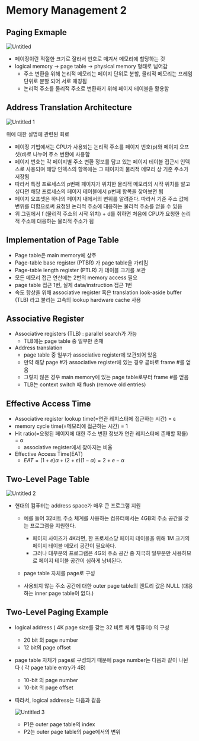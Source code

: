 # Memory Management 2

## Paging Exmaple

![Untitled](https://github.com/byeongJoo05/algorithmStudy/assets/84984586/1b502892-9008-4999-b825-2b92748b3167)

- 페이징이란 적절한 크기로 잘라서 번호로 매겨서 메모리에 할당하는 것
- logical memory → page table → physical memory 형태로 넘어감
    - 주소 변환을 위해 논리적 메모리는 페이지 단위로 분할, 물리적 메모리는 프레임 단위로 분할 되어 서로 매칭됨
    - 논리적 주소를 물리적 주소로 변환하기 위해 페이지 테이블을 활용함

## Address Translation Architecture

![Untitled 1](https://github.com/byeongJoo05/algorithmStudy/assets/84984586/9fe333f1-f49a-4806-88ca-d1c80464ed28)

위에 대한 설명에 관련된 회로

- 페이징 기법에서는 CPU가 사용되는 논리적 주소를 페이지 번호(p)와 페이지 오프셋(d)로 나누어 주소 변환에 사용함
- 페이지 번호는 각 페이지별 주소 변환 정보를 담고 있는 페이지 테이블 접근시 인덱스로 사용되며 해당 인덱스의 항목에는 그 페이지의 물리적 메모리 상 기준 주소가 저장됨
- 따라서 특정 프로세스의 p번째 페이지가 위치한 물리적 메모리의 시작 위치를 알고 싶다면 해당 프로세스의 페이지 테이블에서 p번째 항목을 찾아보면 됨
- 페이지 오프셋은 하나의 페이지 내에서의 변위를 알려준다. 따라서 기준 주소 값에 변위를 더함으로써 요청된 논리적 주소에 대응하는 물리적 주소를 얻을 수 있음
- 위 그림에서 f (물리적 주소의 시작 위치) + d를 취하면 처음에 CPU가 요청한 논리적 주소에 대응하는 물리적 주소가 됨

## Implementation of Page Table

- Page table은 main memory에 상주
- Page-table base register (PTBR) 가 page table을 가리킴
- Page-table length register (PTLR) 가 테이블 크기를 보관
- 모든 메모리 접근 연산에는 2번의 memory access 필요
- page table 접근 1번, 실제 data/instruction 접근 1번
- 속도 향상을 위해 associative register 혹은 translation look-aside buffer (TLB) 라고 불리는 고속의 lookup hardware cache 사용

## Associative Register

- Associative registers (TLB) : parallel search가 가능
    - TLB에는 page table 중 일부만 존재
- Address translation
    - page table 중 일부가 associative register에 보관되어 있음
    - 만약 해당 page #가 associative register에 있는 경우 곧바로 frame #를 얻음
    - 그렇지 않은 경우 main memory에 있는 page table로부터 frame #를 얻음
    - TLB는 context switch 때 flush (remove old entries)

## Effective Access Time

- Associative register lookup time(=연관 레지스터에 접근하는 시간) = ε
- memory cycle time(=메모리에 접근하는 시간) = 1
- Hit ratio(=요청된 페이지에 대한 주소 변환 정보가 연관 레지스터에 존재할 확률) = α
    - associative register에서 찾아지는 비율
- Effective Access Time(EAT)
    - $EAT = (1+e)α + (2 + ε)(1-α) = 2 + e - α$

## Two-Level Page Table

![Untitled 2](https://github.com/byeongJoo05/algorithmStudy/assets/84984586/ae25365c-3916-4114-9a0e-9603301c5bd7)

- 현대의 컴퓨터는 address space가 매우 큰 프로그램 지원
    - 예를 들어 32비트 주소 체계를 사용하는 컴퓨터에서는 4GB의 주소 공간을 갖는 프로그램을 지원한다.
        - 페이지 사이즈가 4K라면, 한 프로세스당 페이지 테이블을 위해 1M 크기의 페이지 테이블 메모리 공간이 필요하다.
        - 그러나 대부분의 프로그램은 4G의 주소 공간 중 지극히 일부분만 사용하므로 페이지 테이블 공간이 심하게 낭비된다.
        
    - page table 자체를 page로 구성
    - 사용되지 않는 주소 공간에 대한 outer page table의 엔트리 값은 NULL (대응하는 inner page table이 없다.)

## Two-Level Paging Example

- logical address ( 4K page size를 갖는 32 비트 체계 컴퓨터) 의 구성
    - 20 bit 의 page number
    - 12 bit의 page offset
- page table 자체가 page로 구성되기 때문에 page number는 다음과 같이 나뉜다 ( 각 page table entry가 4B)
    - 10-bit 의 page number
    - 10-bit 의 page offset
- 따라서, logical address는 다음과 같음
    
    ![Untitled 3](https://github.com/byeongJoo05/algorithmStudy/assets/84984586/9f36b1d7-f337-47a5-bd66-8010e15b6e44)
    
    - P1은 outer page table의 index
    - P2는 outer page table의 page에서의 변위